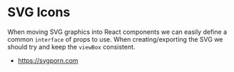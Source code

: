 # SVG Icons

When moving SVG graphics into React components we can easily define a common `interface` of props to use. When creating/exporting the SVG we should try and keep the `viewBox` consistent.

- https://svgporn.com
